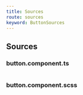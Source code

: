```yaml
---
title: Sources
route: sources
keyword: ButtonSources
---
```


## Sources

### button.component.ts
```typescript file="../../button.component.ts"

```

### button.component.scss
```typescript file="../../button.component.scss"

```
